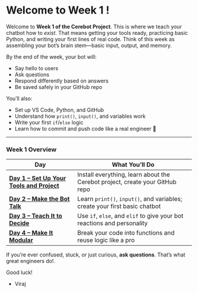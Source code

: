 # Welcome to Week 1 !

Welcome to **Week 1 of the Cerebot Project**. This is where we teach your chatbot how to *exist*. That means getting your tools ready, practicing basic Python, and writing your first lines of real code. Think of this week as assembling your bot’s brain stem—basic input, output, and memory.

By the end of the week, your bot will:

* Say hello to users
* Ask questions
* Respond differently based on answers
* Be saved safely in your GitHub repo

You’ll also:

* Set up VS Code, Python, and GitHub
* Understand how `print()`, `input()`, and variables work
* Write your first `if`/`else` logic
* Learn how to commit and push code like a real engineer 🚀

---

### Week 1 Overview

| Day                                                        | What You’ll Do                                                               |
| ---------------------------------------------------------- | ---------------------------------------------------------------------------- |
| [**Day 1 – Set Up Your Tools and Project**](./Day1.md)     | Install everything, learn about the Cerebot project, create your GitHub repo |
| [**Day 2 – Make the Bot Talk**](./Day2.md)                 | Learn `print()`, `input()`, and variables; create your first basic chatbot   |
| [**Day 3 – Teach It to Decide**](./Day3.md)                | Use `if`, `else`, and `elif` to give your bot reactions and personality      |
| [**Day 4 – Make It Modular**](./Day4.md)                   | Break your code into functions and reuse logic like a pro                    |

If you’re ever confused, stuck, or just curious, **ask questions**. That’s what great engineers do!.

Good luck!

- Viraj
